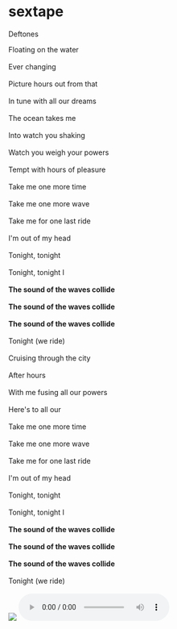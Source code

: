 # sextape
Deftones
<!DOCTYPE html>
<html>

<head>
  <meta charset="utf-8">
  <meta name="viewport" content="width=device-width">
  <title>sextape</title>
  <link href="style.css" rel="stylesheet" type="text/css" />
</head>

<body>
Floating on the water<br></br>
Ever changing<br></br>
Picture hours out from that<br></br>
In tune with all our dreams<br></br>
The ocean takes me<br></br>
Into watch you shaking<br></br>
Watch you weigh your powers<br></br>
Tempt with hours of pleasure<br></br>
Take me one more time<br></br>
Take me one more wave<br></br>
Take me for one last ride<br></br>
I'm out of my head<br></br>
Tonight, tonight<br></br>
Tonight, tonight I<br></br>
<b>The sound of the waves collide</b><br></br>
<b>The sound of the waves collide</b><br></br>
<b>The sound of the waves collide</b><br></br>
Tonight (we ride)<br></br>
Cruising through the city<br></br>
After hours<br></br>
With me fusing all our powers<br></br>
Here's to all our<br></br>
Take me one more time<br></br>
Take me one more wave<br></br>
Take me for one last ride<br></br>
I'm out of my head<br></br>
Tonight, tonight<br></br>
Tonight, tonight I<br></br>
<b>The sound of the waves collide</b><br></br>
<b>The sound of the waves collide</b><br></br>
<b>The sound of the waves collide</b><br></br>
Tonight (we ride)<br></br>
  <img src="https://seeklogo.com/images/D/Deftones-logo-640C7FCD8E-seeklogo.com.png">
  <audio src="Deftones - Sextape [Official Music Video].mp4" controls></audio>
  <script src="script.js"></script>

 
  <script src="https://replit.com/public/js/replit-badge.js" theme="blue" defer></script> 
</body>

</html>
